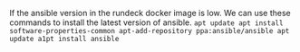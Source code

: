 If the ansible version in the rundeck docker image is low. We can use these commands to install the latest version of ansible.
`apt update
apt install software-properties-common
apt-add-repository ppa:ansible/ansible
apt update
a1pt install ansible`
